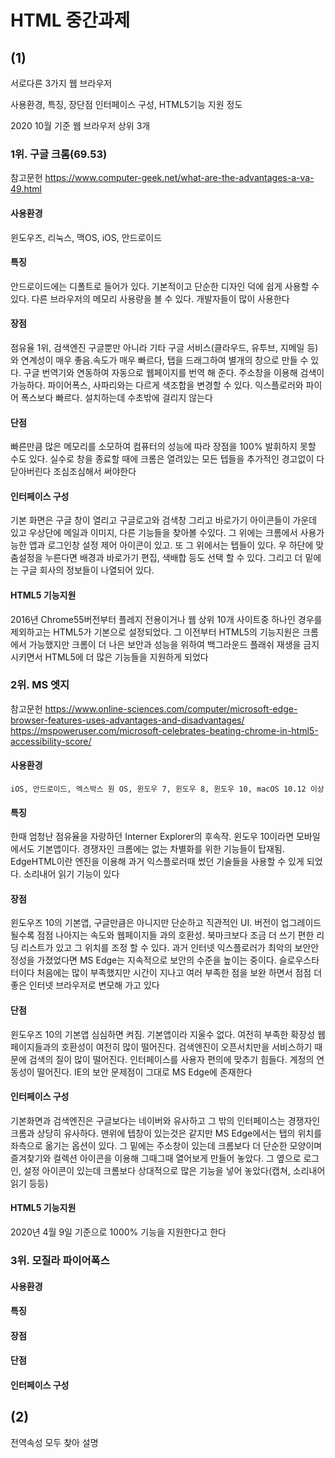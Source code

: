 # HTML 중간과제

## (1)

서로다른 3가지 웹 브라우저

사용환경, 특징, 장단점 인터페이스 구성, HTML5기능 지원 정도

2020 10월 기준 웹 브라우저 상위 3개

### 1위. 구글 크롬(69.53)

참고문헌 https://www.computer-geek.net/what-are-the-advantages-a-va-49.html

#### 사용환경 
윈도우즈, 리눅스, 맥OS, iOS, 안드로이드

#### 특징 
안드로이드에는 디폴트로 들어가 있다. 기본적이고 단순한 디자인 덕에 쉽게 사용할 수 있다. 다른 브라우저의 메모리 사용량을 볼 수 있다. 개발자들이 많이 사용한다

#### 장점 
점유율 1위, 검색엔진 구글뿐만 아니라 기타 구글 서비스(클라우드, 유투브, 지메일 등)와 연계성이 매우 좋음.속도가 매우 빠르다, 탭을 드래그하여 별개의 창으로 만들 수 있다. 구글 번역기와 연동하여 자동으로 웹페이지를 번역 해 준다. 주소창을 이용해 검색이 가능하다. 파이어폭스, 사파리와는 다르게 색조합을 변경할 수 있다. 익스플로러와 파이어 폭스보다 빠르다. 설치하는데 수초밖에 걸리지 않는다

#### 단점 
빠른만큼 많은 메모리를 소모하여 컴퓨터의 성능에 따라 장점을 100% 발휘하지 못할 수도 있다. 실수로 창을 종료할 때에 크롬은 열려있는 모든 텝들을 추가적인 경고없이 다 닫아버린다 조심조심해서 써야한다

#### 인터페이스 구성 
기본 화면은 구글 창이 열리고 구글로고와 검색창 그리고 바로가기 아이콘들이 가운데 있고 우상단에 메일과 이미지, 다른 기능들을 찾아볼 수있다. 그 위에는 크롬에서 사용가능한 앱과 로그인창 설정 제어 아이콘이 있고. 또 그 위에서는 텝들이 있다. 우 하단에 맞춤설정을 누른다면 배경과 바로가기 편집, 색배합 등도 선택 할 수 있다. 그리고 더 밑에는 구글 회사의 정보들이 나열되어 있다.

#### HTML5 기능지원
2016년 Chrome55버전부터 플레지 전용이거나 웹 상위 10개 사이트중 하나인 경우를 제외하고는 HTML5가 기본으로 설정되었다. 그 이전부터 HTML5의 기능지원은 크롬에서 가능했지만 크롬이 더 나은 보안과 성능을 위하여 백그라운드 플래쉬 재생을 금지시키면서 HTML5에 더 많은 기능들을 지원하게 되었다

### 2위. MS 엣지
참고문헌 https://www.online-sciences.com/computer/microsoft-edge-browser-features-uses-advantages-and-disadvantages/
https://mspoweruser.com/microsoft-celebrates-beating-chrome-in-html5-accessibility-score/
#### 사용환경 
	iOS, 안드로이드, 엑스박스 원 OS, 윈도우 7, 윈도우 8, 윈도우 10, macOS 10.12 이상
#### 특징 
한때 엄청난 점유율을 자랑하던 Interner Explorer의 후속작. 윈도우 10이라면 모바일에서도 기본앱이다. 경쟁자인 크롬에는 없는 차별화를 위한 기능들이 탑재됨. EdgeHTML이란 엔진을 이용해 과거 익스플로러때 썼던 기술들을 사용할 수 있게 되었다. 소리내어 읽기 기능이 있다
#### 장점 
윈도우즈 10의 기본앱, 구글만큼은 아니지만 단순하고 직관적인 UI. 버전이 업그레이드 될수록 점점 나아지는 속도와 웹페이지들 과의 호환성. 북마크보다 조금 더 쓰기 편한 리딩 리스트가 있고 그 위치를 조정 할 수 있다. 과거 인터넷 익스플로러가 최악의 보안안정성을 가졌었다면 MS Edge는 지속적으로 보안의 수준을 높이는 중이다. 슬로우스타터이다 처음에는 많이 부족했지만 시간이 지나고 여러 부족한 점을 보완 하면서 점점 더 좋은 인터넷 브라우저로 변모해 가고 있다
#### 단점 
윈도우즈 10의 기본앱 심심하면 켜짐. 기본앱이라 지울수 없다. 여전히 부족한 확장성 웹페이지들과의 호환성이 여전히 많이 떨어진다. 검색엔진이 오픈서치만을 서비스하기 때문에 검색의 질이 많이 떨어진다. 인터페이스를 사용자 편의에 맞추기 힘들다. 계정의 연동성이 떨어진다. IE의 보안 문제점이 그대로 MS Edge에 존재한다
#### 인터페이스 구성 
기본화면과 검색엔진은 구글보다는 네이버와 유사하고 그 밖의 인터페이스는 경쟁자인 크롬과 상당히 유사하다. 맨위에 텝창이 있는것은 같지만 MS Edge에서는 탭의 위치를 좌측으로 옮기는 옵션이 있다. 그 밑에는 주소창이 있는데 크롬보다 더 단순한 모양이며 즐겨찾기와 컬렉션 아이콘을 이용해 그때그때 열어보게 만들어 놓았다. 그 옆으로 로그인, 설정 아이콘이 있는데 크롬보다 상대적으로 많은 기능을 넣어 놓았다(캡쳐, 소리내어 읽기 등등)
#### HTML5 기능지원
2020년 4월 9일 기준으로 1000% 기능을 지원한다고 한다
### 3위. 모질라 파이어폭스
#### 사용환경 
#### 특징 
#### 장점 
#### 단점
#### 인터페이스 구성 
## (2)

전역속성 모두 찾아 설명
